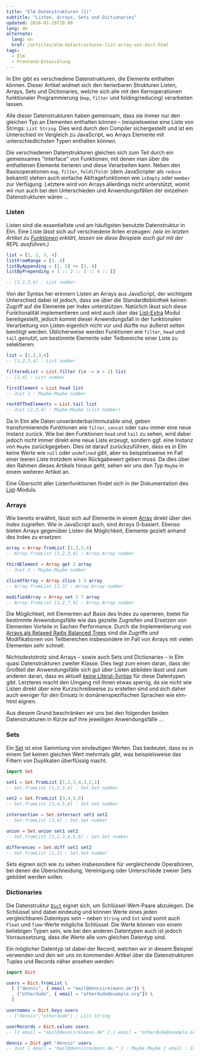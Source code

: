 ```yaml
---
title: "Elm Datenstrukturen (1)"
subtitle: "Listen, Arrays, Sets und Dictionaries"
updated: 2016-01-26T10:00
lang: de
alternate:
  lang: en
  href: /articles/elm-datastructures-list-array-set-dict.html
tags:
  - Elm
  - Frontend-Entwicklung
---
```


In Elm gibt es verschiedene Datenstrukturen, die Elemente enthalten können. Dieser Artikel widmet sich den iterierbaren Strukturen Listen, Arrays, Sets und Dictionaries, welche sich alle mit den Kernoperationen funktionaler Programmierung (`map`, `filter` und folding/reducing) verarbeiten lassen.

<!-- more -->

Alle dieser Datenstrukturen haben gemeinsam, dass sie immer nur den gleichen Typ an Elementen enthalten können – beispielsweise eine Liste von Strings: `List String`. Dies wird durch den Compiler sichergestellt und ist ein Unterschied im Vergleich zu JavaScript, wo Arrays Elemente mit unterschiedlichsten Typen enthalten können.  

Die verschiedenen Datenstrukturen gleichen sich zum Teil durch ein gemeinsames "Interface" von Funktionen, mit denen man über die enthaltenen Elemente iterieren und diese Verarbeiten kann. Neben den Basisoperationen `map`, `filter`, `foldl`/`foldr` (dem JavaScripter als `reduce` bekannt) stehen auch einfache Abfragefunktionen wie `isEmpty` oder `member` zur Verfügung. Letztere wird von Arrays allerdings nicht unterstützt, womit wir nun auch bei den Unterschieden und Anwendungsfällen der einzelnen Datenstrukturen wären …

### Listen

Listen sind die essentiellste und am häufigsten benutzte Datenstruktur in Elm. Eine Liste lässt sich auf verschiedene Arten erzeugen: *(wie im letzten Artikel zu [Funktionen](elm-funktionen.html) erklärt, lassen sie diese Beispiele auch gut mit der REPL ausführen.)*

```elm
list = [1, 2, 3, 4]
listFromRange = [1..4]
listByAppending = [1, 2] ++ [3, 4]
listByPrepending = 1 :: 2 :: 3 :: 4 :: []

-- [1,2,3,4] : List number
```

Von der Syntax her erinnern Listen an Arrays aus JavaScript, der wichtigste Unterschied dabei ist jedoch, dass sie über die Standardbibliothek keinen Zugriff auf die Elemente per Index unterstützen. Natürlich lässt sich diese Funktionalität implementieren und wird auch über das [List-Extra](http://package.elm-lang.org/packages/circuithub/elm-list-extra/3.9.0/List-Extra) Modul bereitgestellt, jedoch kommt dieser Anwendungsfall in der funktionalen Verarbeitung von Listen eigenlich nicht vor und dürfte nur äußerst selten benötigt werden. Üblicherweise werden Funktionen wie `filter`, `head` und `tail` genutzt, um bestimmte Elemente oder Teilbereiche einer Liste zu selektieren:

```elm
list = [1,2,3,4]
-- [1,2,3,4] : List number

filteredList = List.filter (\n -> n > 2) list
-- [3,4] : List number

firstElement = List.head list
-- Just 1 : Maybe.Maybe number

restOfTheElements = List.tail list
-- Just [2,3,4] : Maybe.Maybe (List number)
```

Da in Elm alle Daten unveränderbar/immutable sind, geben transformierende Funktionen wie `filter`, `concat` oder `take` immer eine neue Instanz zurück. Wie bei den Funktionen `head` und `tail` zu sehen, wird dabei jedoch nicht immer direkt eine neue Liste erzeugt, sondern ggf. eine Instanz von `Maybe` zurückgegeben. Dies ist darauf zurückzuführen, dass es in Elm keine Werte wie `null` oder `undefined` gibt, aber es beispielsweise im Fall einer leeren Liste trotzdem einen Rückgabewert geben muss. Da dies über den Rahmen dieses Artikels hinaus geht, sehen wir uns den Typ `Maybe` in einem weiteren Artikel an.

Eine Übersicht aller Listenfunktionen findet sich in der Dokumentation des [List](http://package.elm-lang.org/packages/elm-lang/core/3.0.0/List)-Moduls.

### Arrays

Wie bereits erwähnt, lässt sich auf Elemente in einem [Array](http://package.elm-lang.org/packages/elm-lang/core/3.0.0/Array) direkt über den Index zugreifen. Wie in JavaScript auch, sind Arrays 0-basiert. Ebenso bieten Arrays gegenüber Listen die Möglichkeit, Elemente gezielt anhand des Index zu ersetzen:

```elm
array = Array.fromList [1,2,3,4]
-- Array.fromList [1,2,3,4] : Array.Array number

thirdElement = Array.get 2 array
-- Just 3 : Maybe.Maybe number

sliceOfArray = Array.slice 1 3 array
-- Array.fromList [2,3] : Array.Array number

modifiedArray = Array.set 2 7 array
-- Array.fromList [1,2,7,4] : Array.Array number
```

Die Möglichkeit, mit Elementen auf Basis des Index zu operieren, bietet für bestimmte Anwendungsfälle wie das gezielte Zugreifen und Ersetzen von Elementen Vorteile in Sachen Performance. Durch die Implementierung von [Arrays als Relaxed Radix Balanced Trees](http://elm-lang.org/blog/announce/0.12.1) sind die Zugriffe und Modifikationen von Teilbereichen insbesondere im Fall von Arrays mit vielen Elementen sehr schnell.

Nichtsdestotrotz sind Arrays – sowie auch Sets und Dictionaries – in Elm quasi Datenstrukturen zweiter Klasse. Dies liegt zum einen daran, dass der Großteil der Anwendungsfälle sich gut über Listen abbilden lässt und zum anderen daran, dass es aktuell [keine Literal-Syntax](https://github.com/elm-lang/elm-plans/issues/12) für diese Datentypen gibt. Letzteres macht den Umgang mit ihnen etwas sperrig, da sie nicht wie Listen direkt über eine Kurzschreibweise zu erstellen sind und sich daher auch weniger für den Einsatz in domänenspezifischen Sprachen wie elm-html eignen.

Aus diesem Grund beschränken wir uns bei den folgenden beiden Datenstrukturen in Kürze auf ihre jeweiligen Anwendungsfälle …

### Sets

Ein [Set](http://package.elm-lang.org/packages/elm-lang/core/3.0.0/Set) ist eine Sammlung von eindeutigen Werten. Das bedeutet, dass es in einem Set keinen gleichen Wert mehrmals gibt, was beispielsweise das Filtern von Duplikaten überflüssig macht.

```elm
import Set

set1 = Set.fromList [1,2,3,4,3,2,1]
-- Set.fromList [1,2,3,4] : Set.Set number

set2 = Set.fromList [3,4,5,6]
-- Set.fromList [3,4,5,6] : Set.Set number

intersection = Set.intersect set1 set2
-- Set.fromList [3,4] : Set.Set number

union = Set.union set1 set2
-- Set.fromList [1,2,3,4,5,6] : Set.Set number

differences = Set.diff set1 set2
-- Set.fromList [1,2] : Set.Set number
```

Sets eignen sich wie zu sehen insbesondere für vergleichende Operationen, bei denen die Überschneidung, Vereinigung oder Unterschiede zweier Sets gebildet werden sollen.

### Dictionaries

Die Datenstruktur [`Dict`](http://package.elm-lang.org/packages/elm-lang/core/3.0.0/Dict) eignet sich, um Schlüssel-Wert-Paare abzulegen. Die Schlüssel sind dabei eindeutig und können Werte eines jeden vergleichbaren Datentyps sein – neben `String` und `Int` sind somit auch `Float` und `Time`-Werte mögliche Schlüssel.
Die Werte können von einem beliebigen Typen sein, wie bei den anderen Datentypen auch ist jedoch Vorraussetzung, dass die Werte alle vom gleichen Datentyp sind.

Ein möglicher Datentyp ist dabei der Record, welchen wir in diesem Beispiel verwenden und den wir uns im kommenden Artikel über die Datenstrukturen Tuples und Records näher ansehen werden:

```elm
import Dict

users = Dict.fromList \
  [ ("dennis", { email = "mail@dennisreimann.de"}) \
  , ("otherdude", { email = "otherdude@example.org"}) \
  ]

usernames = Dict.keys users
-- ["dennis","otherdude"] : List String

userRecords = Dict.values users
-- [{ email = "mail@dennisreimann.de" },{ email = "otherdude@example.org" }] : List { email : String }

dennis = Dict.get "dennis" users
-- Just { email = "mail@dennisreimann.de " } : Maybe.Maybe { email : String }
```
